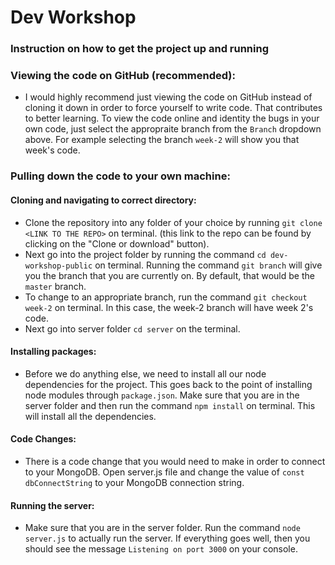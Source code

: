 # Dev Workshop

### Instruction on how to get the project up and running

### Viewing the code on GitHub (recommended):
* I would highly recommend just viewing the code on GitHub instead of cloning it down in order to force yourself to write code. That contributes to better learning. To view the code online and identity the bugs in your own code, just select the appropraite branch from the ```Branch``` dropdown above. For example selecting the branch ```week-2``` will show you that week's code.

### Pulling down the code to your own machine:

#### Cloning and navigating to correct directory:

* Clone the repository into any folder of your choice by running ```git clone <LINK TO THE REPO>``` on terminal. (this link to the repo can be found by clicking on the "Clone or download" button).
* Next go into the project folder by running the command ```cd dev-workshop-public``` on terminal. Running the command ```git branch``` will give you the branch that you are currently on. By default, that would be the ```master``` branch.
* To change to an appropriate branch, run the command ```git checkout week-2``` on terminal. In this case, the week-2 branch will have week 2's code.
* Next go into server folder ```cd server``` on the terminal.

#### Installing packages:

* Before we do anything else, we need to install all our node dependencies for the project. This goes back to the point of installing node modules through ```package.json```. Make sure that you are in the server folder and then run the command ```npm install``` on terminal. This will install all the dependencies.

#### Code Changes:
* There is a code change that you would need to make in order to connect to your MongoDB. Open server.js file and change the value of ```const dbConnectString``` to your MongoDB connection string.

#### Running the server:

* Make sure that you are in the server folder. Run the command ```node server.js``` to actually run the server. If everything goes well, then you should see the message ```Listening on port 3000``` on your console.

